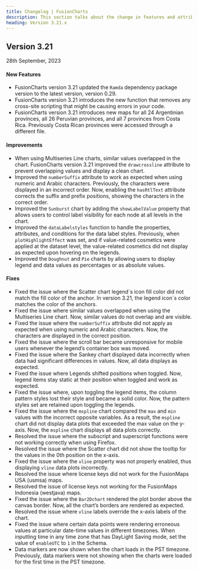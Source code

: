 ```yaml
---
title: Changelog | FusionCharts
description: This section talks about the change in features and attributes with latest released version.
heading: Version 3.21.x
---
```


<h2 class="sub-heading">Version 3.21</h2>

<p class="release-date">28th September, 2023</p>


<h4>New Features</h4>

- FusionCharts version 3.21 updated the `Ramda` dependency package version to the latest version, version 0.29. 
- FusionCharts version 3.21 introduces the new function that removes any cross-site scripting that might be causing errors in your code.
- FusionCharts version 3.21 introduces new maps for all 24 Argentinian provinces, all 26 Peruvian provinces, and all 7 provinces from Costa Rica. Previously Costa Rican provinces were accessed through a different file.


<h4>Improvements</h4>

- When using Multiseries Line charts, similar values overlapped in the chart. FusionCharts version 3.21 improved the `drawcrossline` attribute to prevent overlapping values and display a clean chart.  
- Improved the `numberSuffix` attribute to work as expected when using numeric and Arabic characters. Previously, the characters were displayed in an incorrect order. Now, enabling the `hasRtlText` attribute corrects the suffix and prefix positions, showing the characters in the correct order. 
- Improved the `Sunburst` chart by adding the `showLabelValue` property that allows users to control label visibility for each node at all levels in the chart. 
- Improved the `dataLabelstyles` function to handle the properties, attributes, and conditions for the data label styles. Previously, when `plotHighlightEffect` was set, and if value-related cosmetics were applied at the dataset level, the value-related cosmetics did not display as expected upon hovering on the legends.
- Improved the `Doughnut` and `Pie` charts by allowing users to display legend and data values as percentages or as absolute values. 



<h4>Fixes</h4>

- Fixed the issue where the Scatter chart legend´s icon fill color did not match the fill color of the anchor. In version 3.21, the legend icon´s color matches the color of the anchors.
- Fixed the issue where similar values overlapped when using the Multiseries Line chart. Now, similar values do not overlap and are visible. 
- Fixed the issue where the `numberSuffix` attribute did not apply as expected when using numeric and Arabic characters. Now, the characters are displayed in the correct position.
- Fixed the issue where the scroll bar became unresponsive for mobile users whenever the legend’s container box was moved. 
- Fixed the issue where the Sankey chart displayed data incorrectly when data had significant differences in values. Now, all data displays as expected. 
- Fixed the issue where Legends shifted positions when toggled. Now, legend items stay static at their position when toggled and work as expected. 
- Fixed the issue where, upon toggling the legend items, the column pattern styles lost their style and became a solid color. Now, the pattern styles set are retained upon toggling the legends. 
- Fixed the issue where the `mspline` chart compared the `max` and `min` values with the incorrect opposite variables. As a result, the `mspline` chart did not display data plots that exceeded the max value on the y-axis. Now, the `mspline` chart displays all data plots correctly.
- Resolved the issue where the subscript and superscript functions were not working correctly when using Firefox. 
- Resolved the issue where the Scatter chart did not show the tooltip for the values in the 0th position on the x-axis. 
- Fixed the issue where the `vline` property was not properly enabled, thus displaying `vline` data plots incorrectly.  
- Resolved the issue where license keys did not work for the FusionMaps USA (usmsa) maps.
- Resolved the issue of license keys not working for the FusionMaps Indonesia (westjava) maps.
- Fixed the issue where the `Bar2Dchart` rendered the plot border above the canvas border. Now, all the chart’s borders are rendered as expected.
- Resolved the issue where `vline` labels override the x-axis labels of the chart.
- Fixed the issue where certain data points were rendering erroneous values at particular date-time values in different timezones. 
When inputting time in any time zone that has DayLight Saving mode, set the value of `enableUTC` to `1` in the Schema.
- Data markers are now shown when the chart loads in the PST timezone. Previously, data markers were not showing when the charts were loaded for the first time in the PST timezone.
